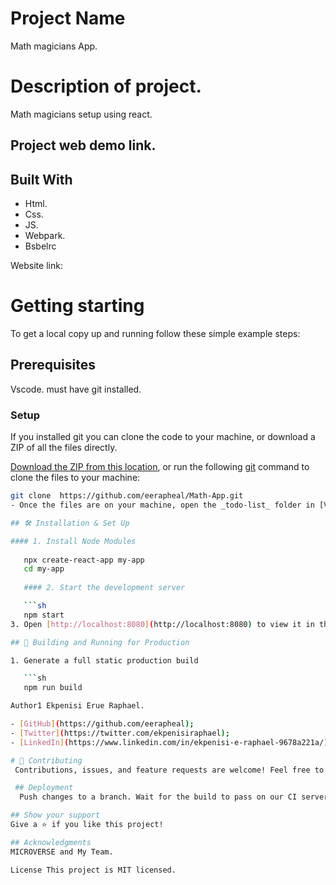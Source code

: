 
# Project Name 
Math magicians App.

# Description of project.
Math magicians setup using react.

## Project web demo link. 


## Built With 
- Html. 
- Css. 
- JS.
- Webpark.
- Bsbelrc

Website link: 

# Getting starting 
To get a local copy up and running follow these simple example steps:

## Prerequisites
 Vscode. 
 must have git installed.

### Setup
If you installed git you can clone the code to your machine, or download a ZIP of all the files directly.

[Download the ZIP from this location]( https://github.com/eerapheal/Math-App/archive/refs/heads/main.zip), or run the following [git](https://git-scm.com/downloads) command to clone the files to your machine:

```bash
git clone  https://github.com/eerapheal/Math-App.git
- Once the files are on your machine, open the _todo-list_ folder in [Visual Studio Code](https://code.visualstudio.com/), and follow the steps in Installation & Set Up

## 🛠 Installation & Set Up

#### 1. Install Node Modules
   
   npx create-react-app my-app
   cd my-app
   
   #### 2. Start the development server

   ```sh
   npm start
3. Open [http://localhost:8080](http://localhost:8080) to view it in the browser.

## 🚀 Building and Running for Production

1. Generate a full static production build

   ```sh
   npm run build

Author1 Ekpenisi Erue Raphael.

- [GitHub](https://github.com/eerapheal); 
- [Twitter](https://twitter.com/ekpenisiraphael); 
- [LinkedIn](https://www.linkedin.com/in/ekpenisi-e-raphael-9678a221a/)

# 🤝 Contributing
 Contributions, issues, and feature requests are welcome! Feel free to check the [issues page]Fork the Project Create your Feature Branch (git checkout -b 'branchname') Commit your Changes (git commit -m 'Add some branchname') Push to the Branch (git push origin branchname) Open a Pull Request Feel free to check the

 ## Deployment
  Push changes to a branch. Wait for the build to pass on our CI server. Tell Hubot to deploy it. Verify that the changes work and fix any problems that come up. Merge the branch into master.

## Show your support 
Give a ⭐️ if you like this project!

## Acknowledgments 
MICROVERSE and My Team.

License This project is MIT licensed.
